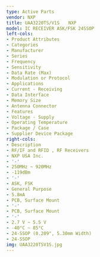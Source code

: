 ```yaml
---
type: Active Parts
vendor: NXP
title: UAA3220TS/V1S　　NXP
model: IC RECEIVER ASK/FSK 24SSOP
left-cols:
- Product Attributes
- Categories
- Manufacturer
- Series
- Frequency
- Sensitivity
- Data Rate (Max)
- Modulation or Protocol
- Applications
- Current - Receiving
- Data Interface
- Memory Size
- Antenna Connector
- Features
- Voltage - Supply
- Operating Temperature
- Package / Case
- Supplier Device Package
right-cols:
- Description
- RF/IF and RFID , RF Receivers
- NXP USA Inc.
- '-'
- 250MHz ~ 920MHz
- -119dBm
- '-'
- ASK, FSK
- General Purpose
- 5.8mA
- PCB, Surface Mount
- '-'
- PCB, Surface Mount
- '-'
- 2.7 V ~ 5.5 V
- -40°C ~ 85°C
- 24-SSOP (0.209", 5.30mm Width)
- 24-SSOP
img: UAA3220TSV1S.jpg
---
```

